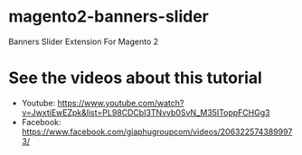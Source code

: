 # magento2-banners-slider
Banners Slider Extension For Magento 2

# See the videos about this tutorial
- Youtube: https://www.youtube.com/watch?v=JwxtiEwEZpk&list=PL98CDCbI3TNvvb0SvN_M35IToppFCHGg3
- Facebook: https://www.facebook.com/giaphugroupcom/videos/2063225743899973/


